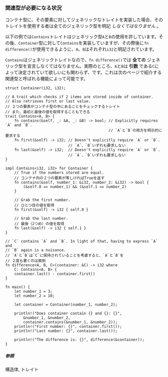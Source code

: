 ### 関連型が必要になる状況

コンテナ型に、その要素に対してジェネリックなトレイトを実装した場合、そのトレイトを使用する者は全てのジェネリック型を明記
*しなくてはなりません* 。

以下の例では`Contains`トレイトはジェネリック型`A`と`B`の使用を許しています。その後、`Container`型に対して`Contains`を実装していますが、その際後に`fn difference()`が使用できるように、`A`、`B`はそれぞれ`i32`と明記されています。

`Contains`はジェネリックトレイトなので、`fn difference()`では **全ての**
ジェネリック型を宣言しなくてはなりません。実際のところ、`A`と`B`は
**引数**
である`C`によって決定されていて欲しいにも関わらず、です。これは次のページで紹介する関連型と呼ばれる機能によって可能です。

    struct Container(i32, i32);

    // A trait which checks if 2 items are stored inside of container.
    // Also retrieves first or last value.
    // ２つの要素がコンテナ型の中にあることをチェックするトレイト
    // また、最初と最後の値を取得することもできる
    trait Contains<A, B> {
        fn contains(&self, _: &A, _: &B) -> bool; // Explicitly requires `A` and `B`.
                                                  // `A`と`B`の両方を明示的に要求する
        fn first(&self) -> i32; // Doesn't explicitly require `A` or `B`.
                                // `A`、`B`いずれも要求しない
        fn last(&self) -> i32;  // Doesn't explicitly require `A` or `B`.
                                // `A`、`B`いずれも要求しない
    }

    impl Contains<i32, i32> for Container {
        // True if the numbers stored are equal.
        // コンテナ内の２つの要素が等しければTrueを返す
        fn contains(&self, number_1: &i32, number_2: &i32) -> bool {
            (&self.0 == number_1) && (&self.1 == number_2)
        }

        // Grab the first number.
        // ひとつ目の値を取得
        fn first(&self) -> i32 { self.0 }

        // Grab the last number.
        // 最後（2つめ）の値を取得
        fn last(&self) -> i32 { self.1 }
    }

    // `C` contains `A` and `B`. In light of that, having to express `A` and
    // `B` again is a nuisance.
    // `A`と`B`は`C`に保持されていることを考慮すると、`A`と`B`を
    // ２度も書くのは面倒
    fn difference<A, B, C>(container: &C) -> i32 where
        C: Contains<A, B> {
        container.last() - container.first()
    }

    fn main() {
        let number_1 = 3;
        let number_2 = 10;

        let container = Container(number_1, number_2);

        println!("Does container contain {} and {}: {}",
            &number_1, &number_2,
            container.contains(&number_1, &number_2));
        println!("First number: {}", container.first());
        println!("Last number: {}", container.last());

        println!("The difference is: {}", difference(&container));
    }

##### 参照

構造体, トレイト

